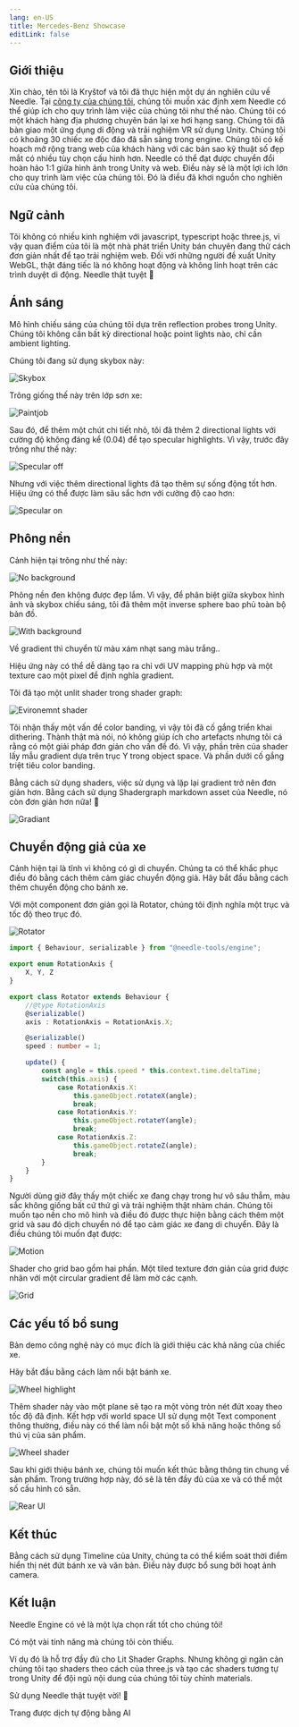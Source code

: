 ```yaml
---
lang: en-US
title: Mercedes-Benz Showcase
editLink: false
---
```


## Giới thiệu

Xin chào, tên tôi là Kryštof và tôi đã thực hiện một dự án nghiên cứu về Needle. Tại [công ty của chúng tôi](https://www.ishowroom.cz/home/), chúng tôi muốn xác định xem Needle có thể giúp ích cho quy trình làm việc của chúng tôi như thế nào. Chúng tôi có một khách hàng địa phương chuyên bán lại xe hơi hạng sang. Chúng tôi đã bàn giao một ứng dụng di động và trải nghiệm VR sử dụng Unity. Chúng tôi có khoảng 30 chiếc xe độc đáo đã sẵn sàng trong engine. Chúng tôi có kế hoạch mở rộng trang web của khách hàng với các bản sao kỹ thuật số đẹp mắt có nhiều tùy chọn cấu hình hơn. Needle có thể đạt được chuyển đổi hoàn hảo 1:1 giữa hình ảnh trong Unity và web. Điều này sẽ là một lợi ích lớn cho quy trình làm việc của chúng tôi. Đó là điều đã khơi nguồn cho nghiên cứu của chúng tôi.

<sample src="https://engine.needle.tools/demos/mercedes-benz-demo/" />

## Ngữ cảnh

Tôi không có nhiều kinh nghiệm với javascript, typescript hoặc three.js, vì vậy quan điểm của tôi là một nhà phát triển Unity bán chuyên đang thử cách đơn giản nhất để tạo trải nghiệm web. Đối với những người đề xuất Unity WebGL, thật đáng tiếc là nó không hoạt động và không linh hoạt trên các trình duyệt di động. Needle thật tuyệt 💚

## Ánh sáng

Mô hình chiếu sáng của chúng tôi dựa trên reflection probes trong Unity. Chúng tôi không cần bất kỳ directional hoặc point lights nào, chỉ cần ambient lighting.

Chúng tôi đang sử dụng skybox này:

 ![Skybox](/showcase-mercedes/1_skybox.png)

Trông giống thế này trên lớp sơn xe:

![Paintjob](/showcase-mercedes/2_paintjob_simple.jpg)

Sau đó, để thêm một chút chi tiết nhỏ, tôi đã thêm 2 directional lights với cường độ không đáng kể (0.04) để tạo specular highlights. Vì vậy, trước đây trông như thế này:

![Specular off](/showcase-mercedes/3_SpecularHighlights_off.jpg)

Nhưng với việc thêm directional lights đã tạo thêm sự sống động tốt hơn. Hiệu ứng có thể được làm sâu sắc hơn với cường độ cao hơn:

![Specular on](/showcase-mercedes/4_SpecularHighlights_on.jpg)

## Phông nền

Cảnh hiện tại trông như thế này:

![No background](/showcase-mercedes/5_NoBackground.jpg)

Phông nền đen không được đẹp lắm. Vì vậy, để phân biệt giữa skybox hình ảnh và skybox chiếu sáng, tôi đã thêm một inverse sphere bao phủ toàn bộ bản đồ.

![With background](/showcase-mercedes/6_MapBackground.png)

Về gradient thì chuyển từ màu xám nhạt sang màu trắng..

Hiệu ứng này có thể dễ dàng tạo ra chỉ với UV mapping phù hợp và một texture cao một pixel để định nghĩa gradient.

Tôi đã tạo một unlit shader trong shader graph:

![Evironemnt shader](/showcase-mercedes/7_EnvShaderGraph.jpg)

Tôi nhận thấy một vấn đề color banding, vì vậy tôi đã cố gắng triển khai dithering. Thành thật mà nói, nó không giúp ích cho artefacts nhưng tôi cá rằng có một giải pháp đơn giản cho vấn đề đó. Vì vậy, phần trên của shader lấy mẫu gradient dựa trên trục Y trong object space. Và phần dưới cố gắng triệt tiêu color banding.

Bằng cách sử dụng shaders, việc sử dụng và lặp lại gradient trở nên đơn giản hơn. Bằng cách sử dụng Shadergraph markdown asset của Needle, nó còn đơn giản hơn nữa! 🌵

![Gradiant](/showcase-mercedes/8_Gradiant.png)

## Chuyển động giả của xe

Cảnh hiện tại là tĩnh vì không có gì di chuyển. Chúng ta có thể khắc phục điều đó bằng cách thêm cảm giác chuyển động giả. Hãy bắt đầu bằng cách thêm chuyển động cho bánh xe.

Với một component đơn giản gọi là Rotator, chúng tôi định nghĩa một trục và tốc độ theo trục đó.

![Rotator](/showcase-mercedes/9_Rotator.png)
```ts twoslash
import { Behaviour, serializable } from "@needle-tools/engine";

export enum RotationAxis {
    X, Y, Z
}

export class Rotator extends Behaviour {
    //@type RotationAxis
    @serializable()
    axis : RotationAxis = RotationAxis.X;

    @serializable()
    speed : number = 1;

    update() {
        const angle = this.speed * this.context.time.deltaTime;
        switch(this.axis) {
            case RotationAxis.X:
                this.gameObject.rotateX(angle);
                break;
            case RotationAxis.Y:
                this.gameObject.rotateY(angle);
                break;
            case RotationAxis.Z:
                this.gameObject.rotateZ(angle);
                break;
        }
    }
}
```

Người dùng giờ đây thấy một chiếc xe đang chạy trong hư vô sâu thẳm, màu sắc không giống bất cứ thứ gì và trải nghiệm thật nhàm chán. Chúng tôi muốn tạo nền cho mô hình và điều đó được thực hiện bằng cách thêm một grid và sau đó dịch chuyển nó để tạo cảm giác xe đang di chuyển. Đây là điều chúng tôi muốn đạt được:

![Motion](/showcase-mercedes/10_WheelsAndGrid.png)

Shader cho grid bao gồm hai phần. Một tiled texture đơn giản của grid được nhân với một circular gradient để làm mờ các cạnh.

![Grid](/showcase-mercedes/11_GridShader.jpg)

## Các yếu tố bổ sung

Bản demo công nghệ này có mục đích là giới thiệu các khả năng của chiếc xe.

Hãy bắt đầu bằng cách làm nổi bật bánh xe.

![Wheel highlight](/showcase-mercedes/12_WheelWithText.png)

Thêm shader này vào một plane sẽ tạo ra một vòng tròn nét đứt xoay theo tốc độ đã định. Kết hợp với world space UI sử dụng một Text component thông thường, điều này có thể làm nổi bật một số khả năng hoặc thông số thú vị của sản phẩm.

![Wheel shader](/showcase-mercedes/13_WheelShader.jpg)

Sau khi giới thiệu bánh xe, chúng tôi muốn kết thúc bằng thông tin chung về sản phẩm. Trong trường hợp này, đó sẽ là tên đầy đủ của xe và có thể một số cấu hình có sẵn.

![Rear UI](/showcase-mercedes/14_RearUI.jpg)

## Kết thúc

Bằng cách sử dụng Timeline của Unity, chúng ta có thể kiểm soát thời điểm hiển thị nét đứt bánh xe và văn bản. Điều này được bổ sung bởi hoạt ảnh camera.

## Kết luận

Needle Engine có vẻ là một lựa chọn rất tốt cho chúng tôi!

Có một vài tính năng mà chúng tôi còn thiếu.

Ví dụ đó là hỗ trợ đầy đủ cho Lit Shader Graphs. Nhưng không gì ngăn cản chúng tôi tạo shaders theo cách của three.js và tạo các shaders tương tự trong Unity để đội ngũ nội dung của chúng tôi tùy chỉnh materials.

Sử dụng Needle thật tuyệt vời! 🌵

Trang được dịch tự động bằng AI
